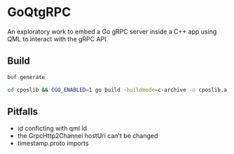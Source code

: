 # GoQtgRPC

An exploratory work to embed a Go gRPC server inside a C++ app using QML to interact with the gRPC API.


## Build

```sh
buf generate

cd cposlib && CGO_ENABLED=1 go build -buildmode=c-archive -o cposlib.a ./cposlib.go
```

## Pitfalls
- id conficting with qml id
- the GrpcHttp2Channel hostUri can't be changed
- timestamp.proto imports
